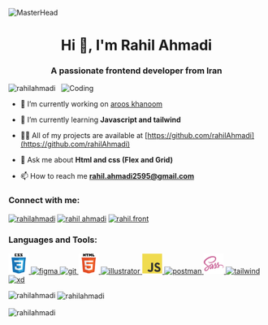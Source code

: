 ![MasterHead](https://camo.githubusercontent.com/5e3babfce4609dcd669a8f2a6d37b47c85486729942c57c5afbfc715f0b5dff7/68747470733a2f2f7777772e6469676974616c736f6c7574696f6e73657276696365732e636f6d2f696d672f73657276696365732f776562253230646576656c6f706d656e742e676966)
<h1 align="center">Hi 👋, I'm Rahil Ahmadi</h1>
<h3 align="center">A passionate frontend developer from Iran</h3>
<img align="right" alt="Coding" width="400" src="https://media.tenor.com/S59bPkT0pqcAAAAC/programming.gif"/>

<p align="left"> <img src="https://komarev.com/ghpvc/?username=rahilahmadi&label=Profile%20views&color=0e75b6&style=flat" alt="rahilahmadi" /> </p>

- 🔭 I’m currently working on [aroos khanoom](https://rahilahmadi.github.io/aroos_khanoom/)

- 🌱 I’m currently learning **Javascript and tailwind**

- 👨‍💻 All of my projects are available at [https://github.com/rahilAhmadi](https://github.com/rahilAhmadi)

- 💬 Ask me about **Html and css (Flex and Grid)**

- 📫 How to reach me **rahil.ahmadi2595@gmail.com**

<h3 align="left">Connect with me:</h3>
<p align="left">
<a href="https://linkedin.com/in/rahilahmadi" target="blank"><img align="center" src="https://raw.githubusercontent.com/rahuldkjain/github-profile-readme-generator/master/src/images/icons/Social/linked-in-alt.svg" alt="rahilahmadi" height="30" width="40" /></a>
<a href="https://stackoverflow.com/users/rahil ahmadi" target="blank"><img align="center" src="https://raw.githubusercontent.com/rahuldkjain/github-profile-readme-generator/master/src/images/icons/Social/stack-overflow.svg" alt="rahil ahmadi" height="30" width="40" /></a>
<a href="https://instagram.com/rahil.front" target="blank"><img align="center" src="https://raw.githubusercontent.com/rahuldkjain/github-profile-readme-generator/master/src/images/icons/Social/instagram.svg" alt="rahil.front" height="30" width="40" /></a>
</p>

<h3 align="left">Languages and Tools:</h3>
<p align="left"> <a href="https://www.w3schools.com/css/" target="_blank" rel="noreferrer"> <img src="https://raw.githubusercontent.com/devicons/devicon/master/icons/css3/css3-original-wordmark.svg" alt="css3" width="40" height="40"/> </a> <a href="https://www.figma.com/" target="_blank" rel="noreferrer"> <img src="https://www.vectorlogo.zone/logos/figma/figma-icon.svg" alt="figma" width="40" height="40"/> </a> <a href="https://git-scm.com/" target="_blank" rel="noreferrer"> <img src="https://www.vectorlogo.zone/logos/git-scm/git-scm-icon.svg" alt="git" width="40" height="40"/> </a> <a href="https://www.w3.org/html/" target="_blank" rel="noreferrer"> <img src="https://raw.githubusercontent.com/devicons/devicon/master/icons/html5/html5-original-wordmark.svg" alt="html5" width="40" height="40"/> </a> <a href="https://www.adobe.com/in/products/illustrator.html" target="_blank" rel="noreferrer"> <img src="https://www.vectorlogo.zone/logos/adobe_illustrator/adobe_illustrator-icon.svg" alt="illustrator" width="40" height="40"/> </a> <a href="https://developer.mozilla.org/en-US/docs/Web/JavaScript" target="_blank" rel="noreferrer"> <img src="https://raw.githubusercontent.com/devicons/devicon/master/icons/javascript/javascript-original.svg" alt="javascript" width="40" height="40"/> </a> <a href="https://postman.com" target="_blank" rel="noreferrer"> <img src="https://www.vectorlogo.zone/logos/getpostman/getpostman-icon.svg" alt="postman" width="40" height="40"/> </a> <a href="https://sass-lang.com" target="_blank" rel="noreferrer"> <img src="https://raw.githubusercontent.com/devicons/devicon/master/icons/sass/sass-original.svg" alt="sass" width="40" height="40"/> </a> <a href="https://tailwindcss.com/" target="_blank" rel="noreferrer"> <img src="https://www.vectorlogo.zone/logos/tailwindcss/tailwindcss-icon.svg" alt="tailwind" width="40" height="40"/> </a> <a href="https://www.adobe.com/products/xd.html" target="_blank" rel="noreferrer"> <img src="https://cdn.worldvectorlogo.com/logos/adobe-xd.svg" alt="xd" width="40" height="40"/> </a> </p>

<p><img align="left" src="https://github-readme-stats.vercel.app/api/top-langs?username=rahilahmadi&show_icons=true&locale=en&layout=compact" alt="rahilahmadi" /></p>

<p>&nbsp;<img align="center" src="https://github-readme-stats.vercel.app/api?username=rahilahmadi&show_icons=true&locale=en" alt="rahilahmadi" /></p>

<p><img align="center" src="https://github-readme-streak-stats.herokuapp.com/?user=rahilahmadi&" alt="rahilahmadi" /></p>


